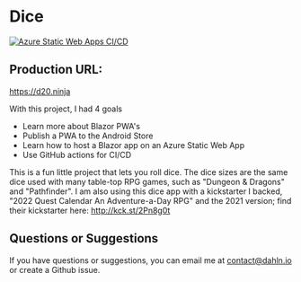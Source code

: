 # Dice
[![Azure Static Web Apps CI/CD](https://github.com/dahln/dice/actions/workflows/azure-static-web-apps-white-pebble-0459d2c10.yml/badge.svg)](https://github.com/dahln/dice/actions/workflows/azure-static-web-apps-white-pebble-0459d2c10.yml)

## Production URL: 
https://d20.ninja

With this project, I had 4 goals
 * Learn more about Blazor PWA's
 * Publish a PWA to the Android Store
 * Learn how to host a Blazor app on an Azure Static Web App
 * Use GitHub actions for CI/CD

This is a fun little project that lets you roll dice. The dice sizes are the same dice used with many table-top RPG games, such as "Dungeon & Dragons" and "Pathfinder". I am also using this dice app with a kickstarter I backed, "2022 Quest Calendar An Adventure-a-Day RPG" and the 2021 version; find their kickstarter here: http://kck.st/2Pn8g0t


## Questions or Suggestions
If you have questions or suggestions, you can email me at contact@dahln.io or create a Github issue.
